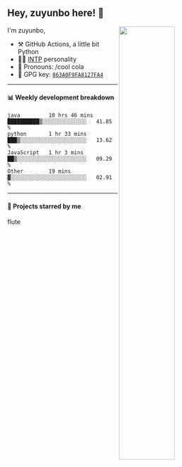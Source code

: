 

## Hey, zuyunbo here! :wave: 
[<img align="right" width="50%" src="https://github-readme-stats.vercel.app/api?username=zuyunbo&theme=dark&show_icons=true">](https://metrics.lecoq.io/ouuan?template=classic)

I'm zuyunbo,

-   :hammer_and_pick: GitHub Actions, a little bit Python
-   :man_scientist: [INTP](https://www.16personalities.com/intp-personality) personality
-   :man: Pronouns: /cool cola
-   :key: GPG key: [`863A0F9FA8127FA4`](https://github.com/zuyunbo.gpg)

---



#### :bar_chart: Weekly development breakdown

<!--START_SECTION:waka-->
```text
java         10 hrs 46 mins  ██████████▒░░░░░░░░░░░░░░   41.85 % 
python       1 hr 33 mins    ███▒░░░░░░░░░░░░░░░░░░░░░   13.62 % 
JavaScript   1 hr 3 mins     ██▒░░░░░░░░░░░░░░░░░░░░░░   09.29 % 
Other        19 mins         ▓░░░░░░░░░░░░░░░░░░░░░░░░   02.91 % 
```
<!--END_SECTION:waka-->

---

#### :star2: Projects starred by me
flute

